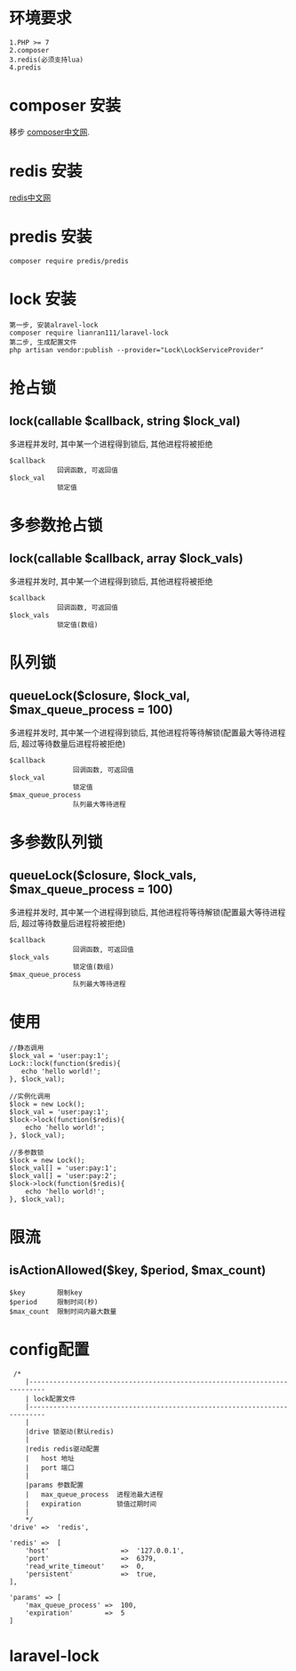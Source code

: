 # 环境要求
    
    1.PHP >= 7
    2.composer
    3.redis(必须支持lua)
    4.predis
    
# composer 安装

移步 [composer中文网](https://www.phpcomposer.com/).
# redis 安装

[redis中文网](http://www.redis.net.cn/)

# predis 安装
    composer require predis/predis
# lock 安装     
    第一步, 安装alravel-lock
    composer require lianran111/laravel-lock
    第二步, 生成配置文件
    php artisan vendor:publish --provider="Lock\LockServiceProvider"
# 抢占锁
## lock(callable $callback, string $lock_val)
多进程并发时, 其中某一个进程得到锁后, 其他进程将被拒绝
    
    
    $callback  
                回调函数, 可返回值
    $lock_val
                锁定值
# 多参数抢占锁
## lock(callable $callback, array $lock_vals)
多进程并发时, 其中某一个进程得到锁后, 其他进程将被拒绝
    
    
    $callback  
                回调函数, 可返回值
    $lock_vals
                锁定值(数组)
        
       
# 队列锁

## queueLock($closure, $lock_val, $max_queue_process = 100) 
多进程并发时, 其中某一个进程得到锁后, 其他进程将等待解锁(配置最大等待进程后, 超过等待数量后进程将被拒绝)

    $callback  
                    回调函数, 可返回值
    $lock_val
                    锁定值
    $max_queue_process        
                    队列最大等待进程        
                    
# 多参数队列锁

## queueLock($closure, $lock_vals, $max_queue_process = 100) 
多进程并发时, 其中某一个进程得到锁后, 其他进程将等待解锁(配置最大等待进程后, 超过等待数量后进程将被拒绝)

    $callback  
                    回调函数, 可返回值
    $lock_vals
                    锁定值(数组)
    $max_queue_process        
                    队列最大等待进程       

# 使用
    
    //静态调用
    $lock_val = 'user:pay:1';
    Lock::lock(function($redis){
       echo 'hello world!';
    }, $lock_val);
            
    //实例化调用
    $lock = new Lock();
    $lock_val = 'user:pay:1';
    $lock->lock(function($redis){
        echo 'hello world!';
    }, $lock_val);
    
    //多参数锁
    $lock = new Lock();
    $lock_val[] = 'user:pay:1';
    $lock_val[] = 'user:pay:2';
    $lock->lock(function($redis){
        echo 'hello world!';
    }, $lock_val);
    
    
# 限流

## isActionAllowed($key, $period, $max_count)
    
    $key        限制key
    $period     限制时间(秒)
    $max_count  限制时间内最大数量
    
# config配置

     /*
        |--------------------------------------------------------------------------
        | lock配置文件
        |--------------------------------------------------------------------------
        |
        |drive 锁驱动(默认redis)
        |
        |redis redis驱动配置
        |   host 地址
        |   port 端口
        |
        |params 参数配置
        |   max_queue_process  进程池最大进程
        |   expiration         锁值过期时间
        |
        */
    'drive' =>  'redis',

    'redis' =>  [
        'host'                  =>  '127.0.0.1',
        'port'                  =>  6379,
        'read_write_timeout'    =>  0,
        'persistent'            =>  true,
    ],

    'params' => [
        'max_queue_process' =>  100,
        'expiration'        =>  5
    ]
# laravel-lock
